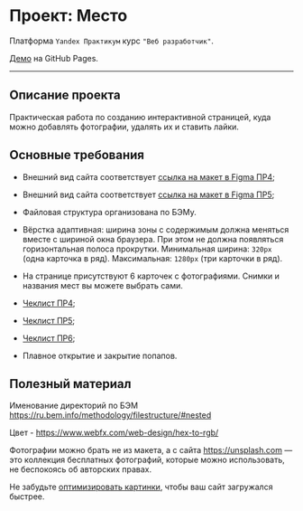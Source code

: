 # Проект: Место
Платформа `Yandex Практикум` курс `"Веб разработчик"`.

[Демо](https://chedore.github.io/mesto/index.html) на GitHub Pages.

---
## Описание проекта
 Практическая работа по созданию интерактивной страницей, куда можно добавлять фотографии, удалять их и ставить лайки.

## Основные требования

- Внешний вид сайта соответствует [ссылка на макет в Figma ПР4](https://www.figma.com/file/2cn9N9jSkmxD84oJik7xL7/JavaScript.-Sprint-4?node-id=0%3A1);
- Внешний вид сайта соответствует [ссылка на макет в Figma ПР5](https://www.figma.com/file/bjyvbKKJN2naO0ucURl2Z0/JavaScript.-Sprint-5?node-id=50160%3A2&t=Jbwv9QvCdlQbB20v-0);

- Файловая структура организована по БЭМу.
- Вёрстка адаптивная: ширина зоны с содержимым должна меняться вместе с шириной окна браузера. При этом не должна появляться горизонтальная полоса прокрутки. Минимальная ширина: `320px` (одна карточка в ряд). Максимальная: `1280px` (три карточки в ряд).
- На странице присутствуют 6 карточек с фотографиями. Снимки и названия мест вы можете выбрать сами.

- [Чеклист ПР4](https://code.s3.yandex.net/web-developer/checklists-pdf/new-program/checklist-4.pdf);
- [Чеклист ПР5](https://code.s3.yandex.net/web-developer/checklists-pdf/new-program/checklist-5.pdf);
- [Чеклист ПР6](https://code.s3.yandex.net/web-developer/checklists-pdf/new-program/checklist-6.pdf);

- Плавное открытие и закрытие попапов.



## Полезный материал 
Именование директорий по БЭМ https://ru.bem.info/methodology/filestructure/#nested 

Цвет - https://www.webfx.com/web-design/hex-to-rgb/

Фотографии можно брать не из макета, а с сайта https://unsplash.com — это коллекция бесплатных фотографий, которые можно использовать, не беспокоясь об авторских правах.

Не забудьте [оптимизировать картинки](https://tinypng.com/), чтобы ваш сайт загружался быстрее.

